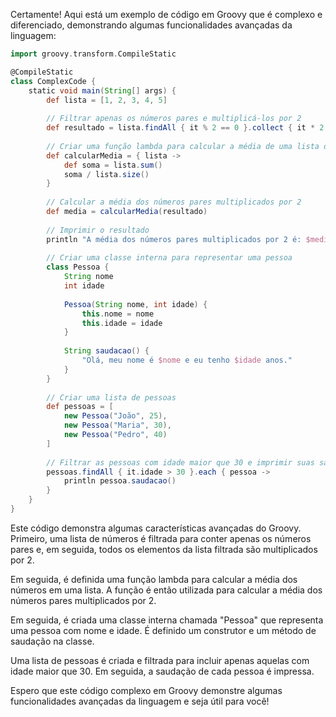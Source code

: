 Certamente! Aqui está um exemplo de código em Groovy que é complexo e diferenciado, demonstrando algumas funcionalidades avançadas da linguagem:

```groovy
import groovy.transform.CompileStatic

@CompileStatic
class ComplexCode {
    static void main(String[] args) {
        def lista = [1, 2, 3, 4, 5]
        
        // Filtrar apenas os números pares e multiplicá-los por 2
        def resultado = lista.findAll { it % 2 == 0 }.collect { it * 2 }
        
        // Criar uma função lambda para calcular a média de uma lista de números
        def calcularMedia = { lista ->
            def soma = lista.sum()
            soma / lista.size()
        }
        
        // Calcular a média dos números pares multiplicados por 2
        def media = calcularMedia(resultado)
        
        // Imprimir o resultado
        println "A média dos números pares multiplicados por 2 é: $media"
        
        // Criar uma classe interna para representar uma pessoa
        class Pessoa {
            String nome
            int idade
            
            Pessoa(String nome, int idade) {
                this.nome = nome
                this.idade = idade
            }
            
            String saudacao() {
                "Olá, meu nome é $nome e eu tenho $idade anos."
            }
        }
        
        // Criar uma lista de pessoas
        def pessoas = [
            new Pessoa("João", 25),
            new Pessoa("Maria", 30),
            new Pessoa("Pedro", 40)
        ]
        
        // Filtrar as pessoas com idade maior que 30 e imprimir suas saudações
        pessoas.findAll { it.idade > 30 }.each { pessoa ->
            println pessoa.saudacao()
        }
    }
}
```

Este código demonstra algumas características avançadas do Groovy. Primeiro, uma lista de números é filtrada para conter apenas os números pares e, em seguida, todos os elementos da lista filtrada são multiplicados por 2. 

Em seguida, é definida uma função lambda para calcular a média dos números em uma lista. A função é então utilizada para calcular a média dos números pares multiplicados por 2.

Em seguida, é criada uma classe interna chamada "Pessoa" que representa uma pessoa com nome e idade. É definido um construtor e um método de saudação na classe.

Uma lista de pessoas é criada e filtrada para incluir apenas aquelas com idade maior que 30. Em seguida, a saudação de cada pessoa é impressa.

Espero que este código complexo em Groovy demonstre algumas funcionalidades avançadas da linguagem e seja útil para você!